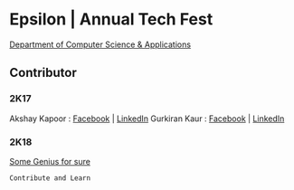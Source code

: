 # Epsilon | Annual Tech Fest
[Department of Computer Science & Applications](https://www.facebook.com/official.dcsa)

## Contributor

### 2K17
Akshay Kapoor : [Facebook](https://www.facebook.com/mailme.akshaykapoor) | [LinkedIn](https://www.linkedin.com/in/the-ak)
Gurkiran Kaur : [Facebook](https://www.facebook.com/profile.php?id=1851910042) | [LinkedIn](https://www.linkedin.com/in/gurkiran)

### 2K18
[Some Genius for sure](https://http://motherfuckingwebsite.com/)

```
Contribute and Learn
```
